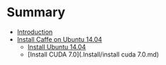 # Summary

* [Introduction](README.md)
* [Install Caffe on Ubuntu 14.04](Install_Caffe_on_Ubuntu14.04.md)
   * [Install Ubuntu 14.04](Install/installubuntu_1404_md.md)
   * [Install CUDA 7.0](.Install/install cuda 7.0.md)


